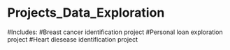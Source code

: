 # Projects_Data_Exploration

#Includes:
#Breast cancer identification project
#Personal loan exploration project
#Heart diesease identification project 

